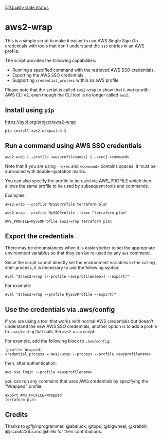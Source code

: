 [![Quality Gate Status](https://sonarcloud.io/api/project_badges/measure?project=linaro-its_aws2-wrap&metric=alert_status)](https://sonarcloud.io/dashboard?id=linaro-its_aws2-wrap)

# aws2-wrap
This is a simple script to make it easier to use AWS Single Sign On credentials with tools that don't understand the `sso` entries in an AWS profile.

The script provides the following capabilities:

* Running a specified command with the retrieved AWS SSO credentials.
* Exporting the AWS SSO credentials.
* Supporting `credential_process` within an aWS profile

Please note that the script is called `aws2-wrap` to show that it works with AWS CLI v2, even though the CLI tool is no longer called `aws2`.

## Install using `pip`

https://pypi.org/project/aws2-wrap

`pip install aws2-wrap==1.0.3`

## Run a command using AWS SSO credentials

`aws2-wrap [--profile <awsprofilename>] [--exec] <command>`

Note that if you are using `--exec` and `<command>` contains spaces, it must be surrouned with double-quotation marks.

You can also specify the profile to be used via AWS_PROFILE which then allows the same profile to be used by subsequent tools and commands.

Examples:

`aws2-wrap --profile MySSOProfile terraform plan`

`aws2-wrap --profile MySSOProfile --exec "terraform plan"`

`AWS_PROFILE=MySSOProfile aws2-wrap terraform plan`

## Export the credentials

There may be circumstances when it is easier/better to set the appropriate environment variables so that they can be re-used by any `aws` command.

Since the script cannot directly set the environment variables in the calling shell process, it is necessary to use the following syntax:

`eval "$(aws2-wrap [--profile <awsprofilename>] --export)"`

For example:

`eval "$(aws2-wrap --profile MySSOProfile --export)"`

## Use the credentials via .aws/config

If you are using a tool that works with normal AWS credentials but doesn't understand the new AWS SSO credentials, another option is to add a profile to `.aws/config` that calls the `aws2-wrap` script.

For example, add the following block to `.aws/config`:

```
[profile Wrapped]
credential_process = aws2-wrap --process --profile <awsprofilename>
```

then, after authentication:

`aws sso login --profile <awsprofilename>`

you can run any command that uses AWS credentials by specifying the "Wrapped" profile:

```
export AWS_PROFILE=Wrapped
terraform plan
```

## Credits

Thanks to @flyinprogrammer, @abeluck, @topu, @bigwheel, @krabbit, @jscook2345 and @hieki for their contributions.
